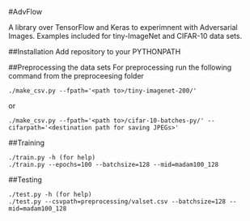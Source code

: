 #AdvFlow

A library over TensorFlow and Keras to experimnent with Adversarial Images.
Examples included for tiny-ImageNet and CIFAR-10 data sets.

##Installation
Add repository to your PYTHONPATH

##Preprocessing the data sets
For preprocessing run the following command from the preproceesing folder
```
./make_csv.py --fpath='<path to>/tiny-imagenet-200/'
```
or
```
./make_csv.py --fpath='<path to>/cifar-10-batches-py/' --cifarpath='<destination path for saving JPEGs>'
```
##Training
```
./train.py -h (for help)
./train.py --epochs=100 --batchsize=128 --mid=madam100_128
```

##Testing
```
./test.py -h (for help)
./test.py --csvpath=preprocessing/valset.csv --batchsize=128 --mid=madam100_128
```


